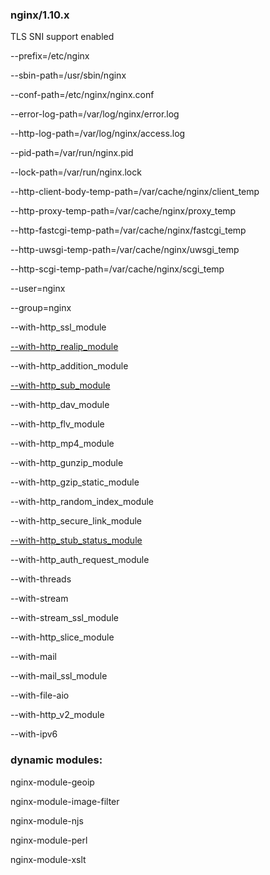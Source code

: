 ### nginx/1.10.x

TLS SNI support enabled

--prefix=/etc/nginx 

--sbin-path=/usr/sbin/nginx 

--conf-path=/etc/nginx/nginx.conf 

--error-log-path=/var/log/nginx/error.log 

--http-log-path=/var/log/nginx/access.log 

--pid-path=/var/run/nginx.pid 

--lock-path=/var/run/nginx.lock 

--http-client-body-temp-path=/var/cache/nginx/client_temp 

--http-proxy-temp-path=/var/cache/nginx/proxy_temp 

--http-fastcgi-temp-path=/var/cache/nginx/fastcgi_temp 

--http-uwsgi-temp-path=/var/cache/nginx/uwsgi_temp 

--http-scgi-temp-path=/var/cache/nginx/scgi_temp 

--user=nginx 

--group=nginx 

--with-http_ssl_module 

[--with-http_realip_module](http://nginx.org/en/docs/http/ngx_http_realip_module.html)

--with-http_addition_module 

[--with-http_sub_module](http://nginx.org/en/docs/http/ngx_http_sub_module.html)

--with-http_dav_module 

--with-http_flv_module 

--with-http_mp4_module 

--with-http_gunzip_module 

--with-http_gzip_static_module 

--with-http_random_index_module 

--with-http_secure_link_module 

[--with-http_stub_status_module](http://nginx.org/en/docs/http/ngx_http_stub_status_module.html)

--with-http_auth_request_module 

--with-threads

--with-stream

--with-stream_ssl_module

--with-http_slice_module

--with-mail 

--with-mail_ssl_module 

--with-file-aio 

--with-http_v2_module

--with-ipv6 

### dynamic modules:

nginx-module-geoip

nginx-module-image-filter

nginx-module-njs

nginx-module-perl

nginx-module-xslt
